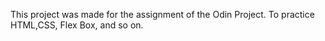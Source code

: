 This project was made for the assignment of the Odin Project. To practice HTML,CSS, Flex Box, and so on.
